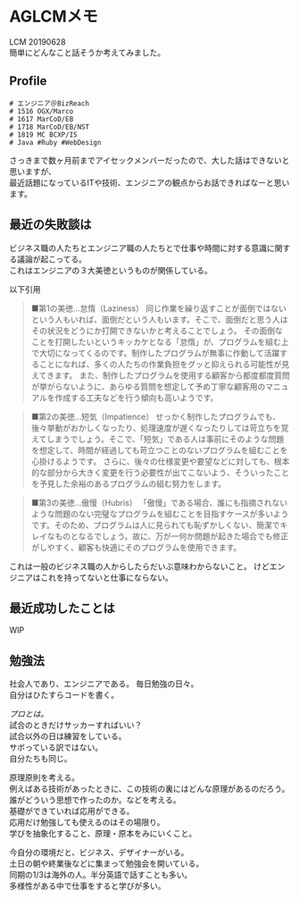# AGLCMメモ
LCM 20190628  
簡単にどんなこと話そうか考えてみました。  

## Profile

```
# エンジニア＠BizReach
# 1516 OGX/Marco
# 1617 MarCoD/EB
# 1718 MarCoD/EB/NST
# 1819 MC BCXP/IS
# Java #Ruby #WebDesign
```

さっきまで数ヶ月前までアイセックメンバーだったので、大した話はできないと思いますが、  
最近話題になっているITや技術、エンジニアの観点からお話できればなーと思います。  



## 最近の失敗談は
ビジネス職の人たちとエンジニア職の人たちとで仕事や時間に対する意識に関する議論が起こってる。  
これはエンジニアの３大美徳というものが関係している。  


以下引用  

>■第1の美徳…怠惰（Laziness）
>同じ作業を繰り返すことが面倒ではないという人もいれば、面倒だという人もいます。そこで、面倒だと思う人はその状況をどうにか打開できないかと考えることでしょう。
>その面倒なことを打開したいというキッカケとなる「怠惰」が、プログラムを組む上で大切になってくるのです。制作したプログラムが無事に作動して活躍することになれば、多くの人たちの作業負担をグッと抑えられる可能性が見えてきます。
>また、制作したプログラムを使用する顧客から都度都度質問が挙がらないように、あらゆる質問を想定して予め丁寧な顧客用のマニュアルを作成する工夫などを行う傾向も高いようです。

>■第2の美徳…短気（Impatience）
>せっかく制作したプログラムでも、後々挙動がおかしくなったり、処理速度が遅くなったりしては苛立ちを覚えてしまうでしょう。そこで、「短気」である人は事前にそのような問題を想定して、時間が経過しても苛立つことのないプログラムを組むことを心掛けるようです。
>さらに、後々の仕様変更や要望などに対しても、根本的な部分から大きく変更を行う必要性が出てこないよう、そういったことを予見した余裕のあるプログラムの組む努力をします。

>■第3の美徳…傲慢（Hubris）
>「傲慢」である場合、誰にも指摘されないような問題のない完璧なプログラムを組むことを目指すケースが多いようです。そのため、プログラムは人に見られても恥ずかしくない、簡潔でキレイなものとなるでしょう。故に、万が一何か問題が起きた場合でも修正がしやすく、顧客も快適にそのプログラムを使用できます。


これは一般のビジネス職の人からしたらだいぶ意味わからないこと。
けどエンジニアはこれを持ってないと仕事にならない。


## 最近成功したことは
WIP


## 勉強法
社会人であり、エンジニアである。
毎日勉強の日々。  
自分はひたすらコードを書く。  

*プロとは。*  
試合のときだけサッカーすればいい？  
試合以外の日は練習をしている。  
サボっている訳ではない。  
自分たちも同じ。  

原理原則を考える。  
例えばある技術があったときに、この技術の裏にはどんな原理があるのだろう。誰がどういう思想で作ったのか。などを考える。  
基礎ができていれば応用ができる。  
応用だけ勉強しても使えるのはその場限り。  
学びを抽象化すること、原理・原本をみにいくこと。  

今自分の環境だと、ビジネス、デザイナーがいる。  
土日の朝や終業後などに集まって勉強会を開いている。  
同期の1/3は海外の人。半分英語で話すことも多い。  
多様性がある中で仕事をすると学びが多い。  
